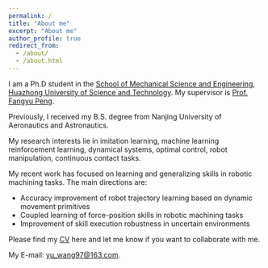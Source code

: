 ```yaml
---
permalink: /
title: "About me"
excerpt: "About me"
author_profile: true
redirect_from: 
  - /about/
  - /about.html
---
```


I am a Ph.D student in the [School of Mechanical Science and Engineering](http://english.mse.hust.edu.cn/), [Huazhong University of Science and Technology](http://english.hust.edu.cn/). My supervisor is [Prof. Fangyu Peng](http://english.mse.hust.edu.cn/info/1085/2053.htm). 

Previously, I received my B.S. degree from Nanjing University of Aeronautics and Astronautics.

My research interests lie in imitation learning, machine learning reinforcement learning, dynamical systems, optimal control, robot manipulation, continuous contact tasks.

My recent work has focused on learning and generalizing skills in robotic machining tasks. The main directions are:
- Accuracy improvement of robot trajectory learning based on dynamic movement primitives
- Coupled learning of force-position skills in robotic machining tasks
- Improvement of skill execution robustness in uncertain environments

Please find my [CV](../assets/Curriculum_Vitae.pdf) here and let me know if you want to collaborate with me. 

My E-mail: yu_wang97@163.com.

